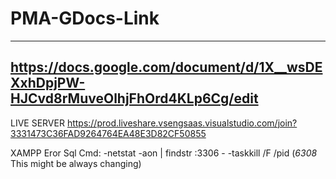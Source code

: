 # PMA-GDocs-Link 
-------------------
https://docs.google.com/document/d/1X__wsDEXxhDpjPW-HJCvd8rMuveOlhjFhOrd4KLp6Cg/edit
-------------------
LIVE SERVER
https://prod.liveshare.vsengsaas.visualstudio.com/join?3331473C36FAD9264764EA48E3D82CF50855

XAMPP Eror Sql
Cmd:
    -netstat -aon | findstr :3306
    - 
     -taskkill /F /pid (*6308* This might be always changing)
     
